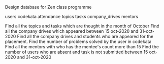 Design database for Zen class programme

  users
  codekata
  attendance
  topics
  tasks
  company_drives
  mentors


  Find all the topics and tasks which are thought in the month of October
  Find all the company drives which appeared between 15 oct-2020 and 31-oct-2020
  Find all the company drives and students who are appeared for the placement.
  Find the number of problems solved by the user in codekata
  Find all the mentors with who has the mentee's count more than 15
  Find the number of users who are absent and task is not submitted  between 15 oct-2020 and 31-oct-2020

